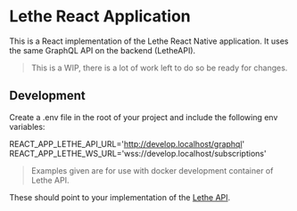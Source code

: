 # Lethe React Application

This is a React implementation of the Lethe React Native application. It uses
the same GraphQL API on the backend (LetheAPI).

> This is a WIP, there is a lot of work left to do so be ready for changes.

## Development

Create a .env file in the root of your project and include the following env
variables:

REACT_APP_LETHE_API_URL='http://develop.localhost/graphql'
REACT_APP_LETHE_WS_URL='wss://develop.localhost/subscriptions'

> Examples given are for use with docker development container of Lethe API.

These should point to your implementation of the
[Lethe API](https://github.com/sbardian/letheapi).
